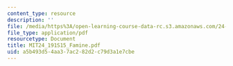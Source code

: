 ```yaml
---
content_type: resource
description: ''
file: /media/https%3A/open-learning-course-data-rc.s3.amazonaws.com/24-191-ethics-in-your-life-being-thinking-doing-or-not-spring-2015/a5b493d54aa37ac282d2c79d3a1e7cbe_MIT24_191S15_Famine.pdf
file_type: application/pdf
resourcetype: Document
title: MIT24_191S15_Famine.pdf
uid: a5b493d5-4aa3-7ac2-82d2-c79d3a1e7cbe
---
```

